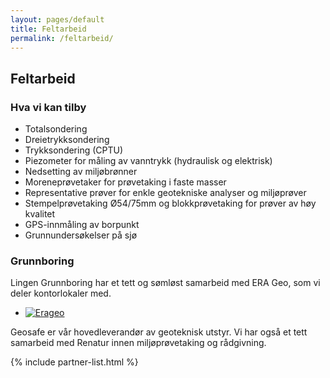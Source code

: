 ```yaml
---
layout: pages/default
title: Feltarbeid
permalink: /feltarbeid/
---
```


## Feltarbeid



### Hva vi kan tilby

* Totalsondering
* Dreietrykksondering
* Trykksondering (CPTU)
* Piezometer for måling av vanntrykk (hydraulisk og elektrisk)
* Nedsetting av miljøbrønner
* Moreneprøvetaker for prøvetaking i faste masser
* Representative prøver for enkle geotekniske analyser og miljøprøver
* Stempelprøvetaking Ø54/75mm og blokkprøvetaking for prøver av høy kvalitet
* GPS-innmåling av borpunkt
* Grunnundersøkelser på sjø


### Grunnboring

Lingen Grunnboring har et tett og sømløst samarbeid med ERA Geo, som vi deler kontorlokaler med.

<ul class="horizontal-list">
	<li>
		<a href="http://era-geo.no"><img src="/assets/img/erageo.png" alt="Erageo"></a>
	</li>
</ul>
Geosafe er vår hovedleverandør av geoteknisk utstyr.
Vi har også et tett samarbeid med Renatur innen miljøprøvetaking og rådgivning. 


{% include partner-list.html %}
